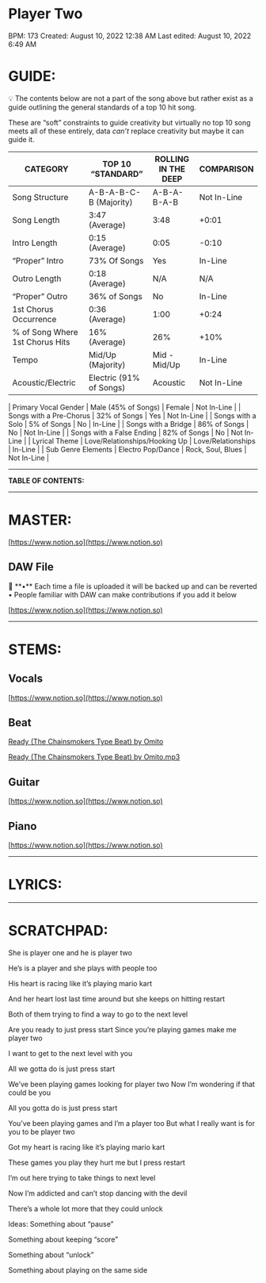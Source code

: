 # Player Two

BPM: 173
Created: August 10, 2022 12:38 AM
Last edited: August 10, 2022 6:49 AM

# **GUIDE:**

<aside>
💡 The contents below are not a part of the song above but rather exist as a guide outlining the general standards of a top 10 hit song.

These are “soft” constraints to guide creativity but virtually no top 10 song meets all of these entirely, data *can’t* replace creativity but maybe it can guide it.

</aside>

| CATEGORY | TOP 10 “STANDARD” | ROLLING IN THE DEEP | COMPARISON |
| --- | --- | --- | --- |
| Song Structure | A-B-A-B-C-B (Majority) | A-B-A-B-A-B | Not In-Line |
| Song Length | 3:47 (Average) | 3:48 | +0:01 |
| Intro Length | 0:15 (Average) | 0:05 | -0:10 |
| “Proper” Intro | 73% Of Songs | Yes | In-Line |
| Outro Length | 0:18 (Average) | N/A | N/A |
| “Proper” Outro | 36% of Songs | No | In-Line |
| 1st Chorus Occurrence | 0:36 (Average) | 1:00 | +0:24 |
| % of Song Where 1st Chorus Hits | 16% (Average) | 26% | +10% |
| Tempo | Mid/Up (Majority) | Mid - Mid/Up | In-Line |
| Acoustic/Electric | Electric (91% of Songs) | Acoustic | Not In-Line |

| Primary Vocal Gender | Male (45% of Songs) | Female | Not In-Line |
| Songs with a Pre-Chorus | 32% of Songs | Yes | Not In-Line |
| Songs with a Solo | 5% of Songs | No | In-Line |
| Songs with a Bridge | 86% of Songs | No | Not In-Line |
| Songs with a False Ending | 82% of Songs | No | Not In-Line |
| Lyrical Theme | Love/Relationships/Hooking Up | Love/Relationships | In-Line |
| Sub Genre Elements | Electro Pop/Dance | Rock, Soul, Blues | Not In-Line |

---

**TABLE OF CONTENTS:**

---

# MASTER:

[https://www.notion.so](https://www.notion.so)

## **DAW File**

<aside>
💾 **•** Each time a file is uploaded it will be backed up and can be reverted
• People familiar with DAW can make contributions if you add it below

</aside>

[https://www.notion.so](https://www.notion.so)

---

# STEMS:

## Vocals

[https://www.notion.so](https://www.notion.so)

## Beat

[Ready (The Chainsmokers Type Beat) by Omito](https://www.beatstars.com/beat/ready-the-chainsmokers-type-beat-8767304)

[Ready (The Chainsmokers Type Beat) by Omito.mp3](Player%20Two%20c6bc33c25f174855b50a156563e878d7/Ready_(The_Chainsmokers_Type_Beat)_by_Omito.mp3)

## Guitar

[https://www.notion.so](https://www.notion.so)

## Piano

[https://www.notion.so](https://www.notion.so)

---

# LYRICS:

---

# **SCRATCHPAD:**

She is player one and he is player two

He’s is a player and she plays with people too

His heart is racing like it’s playing mario kart

And her heart lost last time around but she keeps on hitting restart

Both of them trying to find a way to go to the next level

Are you ready to just press start
Since you’re playing games make me player two

I want to get to the next level with you

All we gotta do is just press start

We’ve been playing games looking for player two
Now I’m wondering if that could be you

All you gotta do is just press start

You’ve been playing games and I’m a player too
But what I really want is for you to be player two

Got my heart is racing like it’s playing mario kart

These games you play they hurt me but I press restart

I’m out here trying to take things to next level

Now I’m addicted and can’t stop dancing with the devil

There’s a whole lot more that they could unlock

Ideas:
Something about “pause”

Something about keeping “score”

Something about “unlock”

Something about playing on the same side